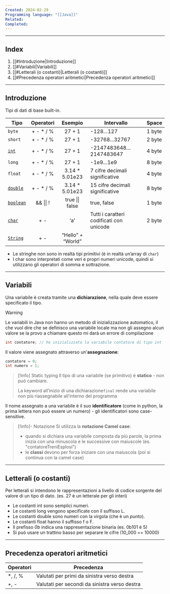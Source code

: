 ```yaml
---
Created: 2024-02-29
Programming language: "[[Java]]"
Related: 
Completed:
---
```

---
## Index

1. [[#Introduzione|Introduzione]]
2. [[#Variabili|Variabili]]
3. [[#Letterali (o costanti)|Letterali (o costanti)]]
4. [[#Precedenza operatori aritmetici|Precedenza operatori aritmetici]]
---

## Introduzione
Tipi di dati di base built-in.

| Tipo | Operatori | Esempio | Intervallo | Space |
| ---- | :--: | :--: | ---- | ---- |
| `byte` | + - * / % | 27 + 1 | -128…127 | 1 byte |
| `short` | + - * / % | 27 + 1 | -32768...32767 | 2 byte |
| <u>`int`</u> | + - * / % | 27 + 1 | -2147483648…2147483647 | 4 byte |
| `long` | + - * / % | 27 + 1 | -1e9…1e9 | 8 byte |
| `float` | + - * / % | 3.14 * 5.01e23 | 7 cifre decimali significative | 4 byte |
| <u>`double`</u> | + - * / % | 3.14 * 5.01e23 | 15 cifre decimali significative | 8 byte |
| <u>`boolean`</u> | && \|\| ! | true \|\| false | true, false | 1 byte |
| <u>`char`</u> | + - | ‘a’ | Tutti i caratteri codificati con unicode | 2 byte |
| <u>`String`</u> | + - | “Hello” + “World” |  |  |
- Le stringhe non sono in realtà tipi primitivi (è in realtà un’array di `char`)
- I char sono interpretati come veri e propri numeri unicode, quindi si utilizzano gli operatori di somma e sottrazione.

---
## Variabili
Una variabile è creata tramite una **dichiarazione**, nella quale deve essere specificato il tipo.

>[!warning]
>Le variabili in Java non hanno un metodo di inizializzazione automatico, il che vuol dire che se definisco una variabile locale ma non gli assegno alcun valore se la provo a chiamare questo mi darà un errore di compilazione

```java
int contatore; // ho inizializzato la variabile contatore di tipo int
```

Il valore viene assegnato attraverso un'**assegnazione**:
```java
contatore = 0;
int numero = 1;
```

> [!info] Static typing
> Il tipo di una variabile (se primitivo) è **statico** - non può cambiare.
> 
> La keyword all’inizio di una dichiarazione`final` rende una variabile non più riassegnabile all’interno del programma

Il nome assegnato a una variabile è il suo **identificatore** (come in python, la prima lettera non può essere un numero) - gli identificatori sono case-sensitive.

>[!info]- Notazione
Si utilizza la **notazione Camel case**:
> - quando si dichiara una variabile composta da più parole, la prima inizia con una minuscola e le successive con maiuscole (es. "contatoreTreniEsplosi")
> - le **classi** devono per forza iniziare con una maiuscola (poi si continua con la camel case)

---
## Letterali (o costanti)
Per letterali si intendono le rappresentazioni a livello di codice sorgente del valore di un tipo di dato. (es. 27 è un letterale per gli interi)

- Le costanti int sono semplici numeri.
- Le costanti long vengono specificate con il suffisso L.
- Le costanti double sono numeri con la virgola (che è un *punto*).
- Le costanti float hanno il suffisso f o F.
- Il prefisso *0b* indica una rappresentazione binaria (es. 0b101 è 5)
- Si può usare un trattino basso per separare le cifre (10_000 == 10000)

---
## Precedenza operatori aritmetici
| Operatori | Precedenza |
| ---- | ---- |
| *, /, % | Valutati per primi da sinistra verso destra |
| +, - | Valutati per secondi da sinistra verso destra |